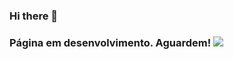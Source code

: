 ### Hi there 👋

<!--
**KellyPineo/KellyPineo** is a ✨ _special_ ✨ repository because its `README.md` (this file) appears on your GitHub profile.

Here are some ideas to get you started:

- 🔭 I’m currently working on ...
- 🌱 I’m currently learning ...
- 👯 I’m looking to collaborate on ...
- 🤔 I’m looking for help with ...
- 💬 Ask me about ...
- 📫 How to reach me: ...
- 😄 Pronouns: ...
- ⚡ Fun fact: ...
-->

### Página em desenvolvimento. Aguardem! ![](https://user-images.githubusercontent.com/101527297/160304355-00807ade-d7a2-4ac4-9630-786dd5346840.gif)

